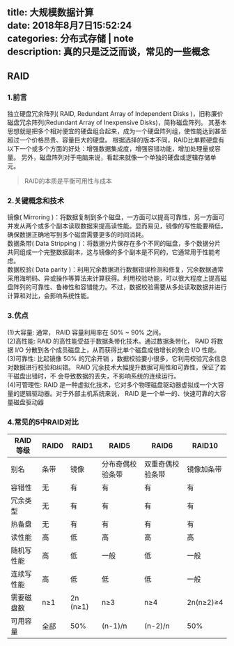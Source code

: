 title: 大规模数据计算  
date: 2018年8月7日15:52:24  
categories: 分布式存储 | note  
description: 真的只是泛泛而谈，常见的一些概念  
---

## RAID  
### 1.前言
独立硬盘冗余阵列( RAID, Redundant Array of Independent Disks )，旧称廉价磁盘冗余阵列(Redundant Array of Inexpensive Disks)，简称磁盘阵列。
其基本思想就是把多个相对便宜的硬盘组合起来，成为一个硬盘阵列组，使性能达到甚至超过一个价格昂贵、容量巨大的硬盘。
根据选择的版本不同，RAID比单颗硬盘有以下一个或多个方面的好处：增强数据集成度，增强容错功能，增加处理量或容量。
另外，磁盘阵列对于电脑来说，看起来就像一个单独的硬盘或逻辑存储单元。  

> RAID的本质是平衡可用性与成本  

### 2.关键概念和技术
镜像( Mirroring )：将数据复制到多个磁盘，一方面可以提高可靠性，另一方面可并发从两个或多个副本读取数据来提高读性能。显而易见，镜像的写性能要稍低， 确保数据正确地写到多个磁盘需要更多的时间消耗。  
数据条带( Data Stripping )：将数据分片保存在多个不同的磁盘，多个数据分片共同组成一个完整数据副本，这与镜像的多个副本是不同的，它通常用于性能考虑。  
数据校验( Data parity )：利用冗余数据进行数据错误检测和修复，冗余数据通常采用海明码、异或操作等算法来计算获得。利用校验功能，可以很大程度上提高磁盘阵列的可靠性、鲁棒性和容错能力。不过，数据校验需要从多处读取数据并进行计算和对比，会影响系统性能。  

### 3.优点
(1)大容量: 通常， RAID 容量利用率在 50% ~ 90% 之间。  
(2)高性能: RAID 的高性能受益于数据条带化技术。通过数据条带化， RAID 将数据 I/O 分散到各个成员磁盘上，从而获得比单个磁盘成倍增长的聚合 I/O 性能。
(3)可靠性: 比起镜像 50% 的冗余开销 ，数据校验要小很多，它利用校验冗余信息对数据进行校验和纠错。 RAID 冗余技术大幅提升数据可用性和可靠性，保证了若干磁盘出错时，不 会导致数据的丢失，不影响系统的连续运行。  
(4)可管理性: RAID 是一种虚拟化技术，它对多个物理磁盘驱动器虚拟成一个大容量的逻辑驱动器。对于外部主机系统来说， RAID 是一个单一的、快速可靠的大容量磁盘驱动器  


### 4.常见的5中RAID对比
RAID 等级 | RAID0 | RAID1 | RAID5 | RAID6 | RAID10
----|----|----|----|----|----
别名 | 条带 | 镜像 | 分布奇偶校验条带 | 双重奇偶校验条带 | 镜像加条带
容错性 | 无 | 有 | 有 | 有 | 有
冗余类型 | 无 | 有 | 有 | 有 | 有
热备盘 | 无 | 有 | 有 | 有 | 有
读性能 | 高 | 低 | 高 | 高 | 高
随机写性能 | 高 | 低 | 一般 | 低 | 一般
连续写性能 | 高 | 低 | 低 | 低 | 一般
需要磁盘数 | n≥1 | 2n (n≥1) | n≥3 | n≥4 | 2n(n≥2)≥4
可用容量 | 全部 | 50% | (n-1)/n | (n-2)/n | 50%

























